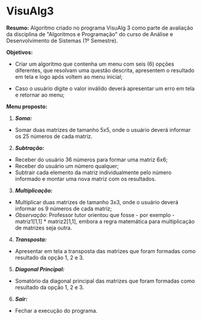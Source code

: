 # VisuAlg3



**Resumo:** Algoritmo criado no programa VisuAlg 3 como parte de avaliação da disciplina de "Algoritmos e Programação" do curso de Análise e Desenvolvimento de Sistemas (1º Semestre).



**Objetivos:**

* Criar um algoritmo que contenha um menu com seis (6) opções diferentes, que resolvam uma questão descrita, apresentem o resultado em tela e logo após voltem ao menu inicial;
  
* Caso o usuário digite o valor inválido deverá apresentar um erro em tela e retornar ao menu;



**Menu proposto:**

1. ***Soma:*** 

* Somar duas matrizes de tamanho 5x5, onde o usuário deverá informar os 25 números de cada matriz.
  

2. ***Subtração:***

* Receber do usuário 36 números para formar uma matriz 6x6;
* Receber do usuário um número qualquer;
* Subtrair cada elemento da matriz individualmente pelo número informado e montar uma nova matriz com os resultados.
  

3. ***Multiplicação:***

* Multiplicar duas matrizes de tamanho 3x3, onde o usuário deverá informar os 9 números de cada matriz;
* *Observação*: Professor tutor orientou que fosse - por exemplo - matriz1[1,1] * matriz2[1,1], embora a regra matemática para multiplicação de matrizes seja outra.
  

4. ***Transposta:***

* Apresentar em tela a transposta das matrizes que foram formadas como resultado da opção 1, 2 e 3.
  

5. ***Diagonal Principal:***

* Somatório da diagonal principal das matrizes que foram formadas como resultado da opção 1, 2 e 3.
  

6. ***Sair:***

* Fechar a execução do programa.

